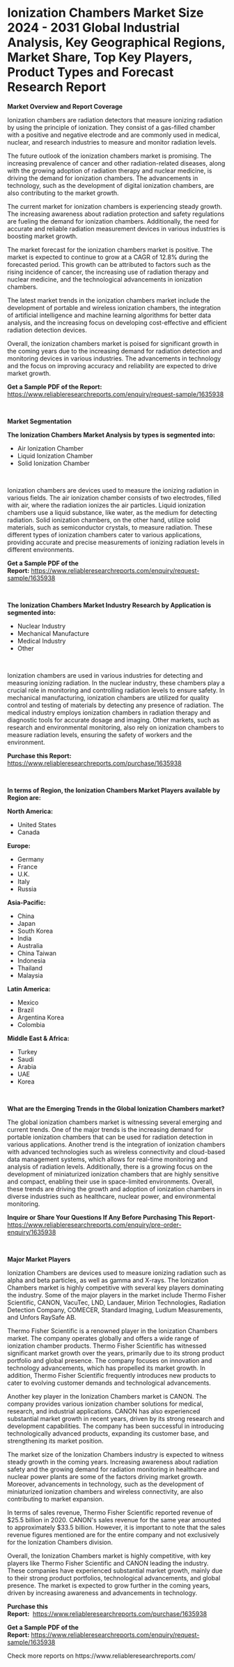 <p><h1>Ionization Chambers Market Size 2024 - 2031 Global Industrial Analysis, Key Geographical Regions, Market Share, Top Key Players, Product Types and Forecast Research Report</h1></p><p><strong>Market Overview and Report Coverage</strong></p>
<p><p>Ionization chambers are radiation detectors that measure ionizing radiation by using the principle of ionization. They consist of a gas-filled chamber with a positive and negative electrode and are commonly used in medical, nuclear, and research industries to measure and monitor radiation levels.</p><p>The future outlook of the ionization chambers market is promising. The increasing prevalence of cancer and other radiation-related diseases, along with the growing adoption of radiation therapy and nuclear medicine, is driving the demand for ionization chambers. The advancements in technology, such as the development of digital ionization chambers, are also contributing to the market growth.</p><p>The current market for ionization chambers is experiencing steady growth. The increasing awareness about radiation protection and safety regulations are fueling the demand for ionization chambers. Additionally, the need for accurate and reliable radiation measurement devices in various industries is boosting market growth.</p><p>The market forecast for the ionization chambers market is positive. The market is expected to continue to grow at a CAGR of 12.8% during the forecasted period. This growth can be attributed to factors such as the rising incidence of cancer, the increasing use of radiation therapy and nuclear medicine, and the technological advancements in ionization chambers.</p><p>The latest market trends in the ionization chambers market include the development of portable and wireless ionization chambers, the integration of artificial intelligence and machine learning algorithms for better data analysis, and the increasing focus on developing cost-effective and efficient radiation detection devices.</p><p>Overall, the ionization chambers market is poised for significant growth in the coming years due to the increasing demand for radiation detection and monitoring devices in various industries. The advancements in technology and the focus on improving accuracy and reliability are expected to drive market growth.</p></p>
<p><strong>Get a Sample PDF of the Report:</strong> <a href="https://www.reliableresearchreports.com/enquiry/request-sample/1635938">https://www.reliableresearchreports.com/enquiry/request-sample/1635938</a></p>
<p>&nbsp;</p>
<p><strong>Market Segmentation</strong></p>
<p><strong>The Ionization Chambers Market Analysis by types is segmented into:</strong></p>
<p><ul><li>Air Ionization Chamber</li><li>Liquid Ionization Chamber</li><li>Solid Ionization Chamber</li></ul></p>
<p>&nbsp;</p>
<p><p>Ionization chambers are devices used to measure the ionizing radiation in various fields. The air ionization chamber consists of two electrodes, filled with air, where the radiation ionizes the air particles. Liquid ionization chambers use a liquid substance, like water, as the medium for detecting radiation. Solid ionization chambers, on the other hand, utilize solid materials, such as semiconductor crystals, to measure radiation. These different types of ionization chambers cater to various applications, providing accurate and precise measurements of ionizing radiation levels in different environments.</p></p>
<p><strong>Get a Sample PDF of the Report:</strong>&nbsp;<a href="https://www.reliableresearchreports.com/enquiry/request-sample/1635938">https://www.reliableresearchreports.com/enquiry/request-sample/1635938</a></p>
<p>&nbsp;</p>
<p><strong>The Ionization Chambers Market Industry Research by Application is segmented into:</strong></p>
<p><ul><li>Nuclear Industry</li><li>Mechanical Manufacture</li><li>Medical Industry</li><li>Other</li></ul></p>
<p>&nbsp;</p>
<p><p>Ionization chambers are used in various industries for detecting and measuring ionizing radiation. In the nuclear industry, these chambers play a crucial role in monitoring and controlling radiation levels to ensure safety. In mechanical manufacturing, ionization chambers are utilized for quality control and testing of materials by detecting any presence of radiation. The medical industry employs ionization chambers in radiation therapy and diagnostic tools for accurate dosage and imaging. Other markets, such as research and environmental monitoring, also rely on ionization chambers to measure radiation levels, ensuring the safety of workers and the environment.</p></p>
<p><strong>Purchase this Report:</strong>&nbsp; <a href="https://www.reliableresearchreports.com/purchase/1635938">https://www.reliableresearchreports.com/purchase/1635938</a></p>
<p>&nbsp;</p>
<p><strong>In terms of Region, the Ionization Chambers Market Players available by Region are:</strong></p>
<p>
    <p> <strong> North America: </strong>
        <ul>
            <li>United States</li>
            <li>Canada</li>
        </ul>
        </p> 
    <p> <strong> Europe: </strong>
        <ul>
            <li>Germany</li>
            <li>France</li>
            <li>U.K.</li>
            <li>Italy</li>
            <li>Russia</li>
        </ul>
        </p> 
    <p> <strong> Asia-Pacific: </strong>
        <ul>
            <li>China</li>
            <li>Japan</li>
            <li>South Korea</li>
            <li>India</li>
            <li>Australia</li>
            <li>China Taiwan</li>
            <li>Indonesia</li>
            <li>Thailand</li>
            <li>Malaysia</li>
        </ul>
        </p> 
    <p> <strong> Latin America: </strong>
        <ul>
            <li>Mexico</li>
            <li>Brazil</li>
            <li>Argentina Korea</li>
            <li>Colombia</li>
        </ul>
        </p> 
    <p> <strong> Middle East & Africa: </strong>
        <ul>
            <li>Turkey</li>
            <li>Saudi</li>
            <li>Arabia</li>
            <li>UAE</li>
            <li>Korea</li>
        </ul>
    </p>
    </p>
<p>&nbsp;</p>
<p><strong>What are the Emerging Trends in the Global Ionization Chambers market?</strong></p>
<p><p>The global ionization chambers market is witnessing several emerging and current trends. One of the major trends is the increasing demand for portable ionization chambers that can be used for radiation detection in various applications. Another trend is the integration of ionization chambers with advanced technologies such as wireless connectivity and cloud-based data management systems, which allows for real-time monitoring and analysis of radiation levels. Additionally, there is a growing focus on the development of miniaturized ionization chambers that are highly sensitive and compact, enabling their use in space-limited environments. Overall, these trends are driving the growth and adoption of ionization chambers in diverse industries such as healthcare, nuclear power, and environmental monitoring.</p></p>
<p><strong>Inquire or Share Your Questions If Any Before Purchasing This Report</strong>- <a href="https://www.reliableresearchreports.com/enquiry/pre-order-enquiry/1635938">https://www.reliableresearchreports.com/enquiry/pre-order-enquiry/1635938</a></p>
<p>&nbsp;</p>
<p><strong>Major Market Players</strong></p>
<p><p>Ionization Chambers are devices used to measure ionizing radiation such as alpha and beta particles, as well as gamma and X-rays. The Ionization Chambers market is highly competitive with several key players dominating the industry. Some of the major players in the market include Thermo Fisher Scientific, CANON, VacuTec, LND, Landauer, Mirion Technologies, Radiation Detection Company, COMECER, Standard Imaging, Ludlum Measurements, and Unfors RaySafe AB.</p><p>Thermo Fisher Scientific is a renowned player in the Ionization Chambers market. The company operates globally and offers a wide range of ionization chamber products. Thermo Fisher Scientific has witnessed significant market growth over the years, primarily due to its strong product portfolio and global presence. The company focuses on innovation and technology advancements, which has propelled its market growth. In addition, Thermo Fisher Scientific frequently introduces new products to cater to evolving customer demands and technological advancements.</p><p>Another key player in the Ionization Chambers market is CANON. The company provides various ionization chamber solutions for medical, research, and industrial applications. CANON has also experienced substantial market growth in recent years, driven by its strong research and development capabilities. The company has been successful in introducing technologically advanced products, expanding its customer base, and strengthening its market position.</p><p>The market size of the Ionization Chambers industry is expected to witness steady growth in the coming years. Increasing awareness about radiation safety and the growing demand for radiation monitoring in healthcare and nuclear power plants are some of the factors driving market growth. Moreover, advancements in technology, such as the development of miniaturized ionization chambers and wireless connectivity, are also contributing to market expansion.</p><p>In terms of sales revenue, Thermo Fisher Scientific reported revenue of $25.5 billion in 2020. CANON's sales revenue for the same year amounted to approximately $33.5 billion. However, it is important to note that the sales revenue figures mentioned are for the entire company and not exclusively for the Ionization Chambers division.</p><p>Overall, the Ionization Chambers market is highly competitive, with key players like Thermo Fisher Scientific and CANON leading the industry. These companies have experienced substantial market growth, mainly due to their strong product portfolios, technological advancements, and global presence. The market is expected to grow further in the coming years, driven by increasing awareness and advancements in technology.</p></p>
<p><strong>Purchase this Report:</strong>&nbsp;&nbsp;<a href="https://www.reliableresearchreports.com/purchase/1635938">https://www.reliableresearchreports.com/purchase/1635938</a></p>
<p></p>
<p><strong>Get a Sample PDF of the Report:</strong>&nbsp;<a href="https://www.reliableresearchreports.com/enquiry/request-sample/1635938">https://www.reliableresearchreports.com/enquiry/request-sample/1635938</a></p>
<p>Check more reports on https://www.reliableresearchreports.com/</p>